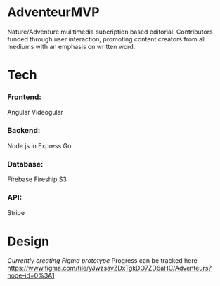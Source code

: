 # AdventeurMVP
Nature/Adventure mulitimedia subcription based editorial. Contributors funded through user interaction, promoting content creators from all mediums with an emphasis on written word.

# Tech
### Frontend:
 Angular
 Videogular 
 
 ### Backend:
 Node.js in Express
 Go
 
 ### Database:
 Firebase
 Fireship
 S3
 
 ### API:
 Stripe
 
 # Design
 *Currently creating Figma prototype*
 Progress can be tracked here https://www.figma.com/file/yJwzsavZDxTgkDO7ZD6aHC/Adventeurs?node-id=0%3A1
